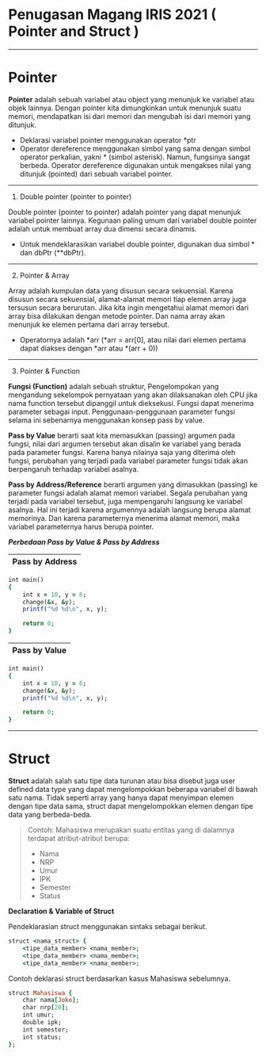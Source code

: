 # Penugasan Magang IRIS 2021 ( Pointer and Struct )
----------------------------

# Pointer
**Pointer** adalah sebuah variabel atau object yang menunjuk ke variabel atau objek lainnya. Dengan pointer kita dimungkinkan untuk menunjuk suatu memori, mendapatkan isi dari memori dan mengubah isi dari memori yang ditunjuk.
- Deklarasi variabel pointer menggunakan operator *ptr
- Operator dereference menggunakan simbol yang sama dengan simbol operator perkalian, yakni * (simbol asterisk). Namun, fungsinya sangat berbeda. Operator dereference digunakan untuk mengakses nilai yang ditunjuk (pointed) dari sebuah variabel pointer.
---------------------------------------

1. Double pointer (pointer to pointer)

Double pointer (pointer to pointer) adalah pointer yang dapat menunjuk variabel pointer lainnya. Kegunaan paling umum dari variabel double pointer adalah untuk membuat array dua dimensi secara dinamis.
- Untuk mendeklarasikan variabel double pointer, digunakan dua simbol * dan dbPtr (**dbPtr).  
--------------------------------------

2. Pointer & Array 

Array adalah kumpulan data yang disusun secara sekuensial. Karena disusun secara sekuensial, alamat-alamat memori tiap elemen array juga tersusun secara berurutan. Jika kita ingin mengetahui alamat memori dari array bisa dilakukan dengan metode pointer. Dan nama array akan menunjuk ke elemen pertama dari array tersebut.

- Operatornya adalah *arr (*arr = arr[0], atau nilai dari elemen pertama dapat diakses dengan *arr atau *(arr + 0))
-----------------------

3. Pointer & Function 

**Fungsi (Function)** adalah sebuah struktur, Pengelompokan yang mengandung sekelompok pernyataan yang akan dilaksanakan oleh CPU jika nama function tersebut dipanggil untuk dieksekusi. Fungsi dapat menerima parameter sebagai input. Penggunaan-penggunaan parameter fungsi selama ini sebenarnya menggunakan konsep pass by value. 

**Pass by Value** berarti saat kita memasukkan (passing) argumen pada fungsi, nilai dari argumen tersebut akan disalin ke variabel yang berada pada parameter fungsi. Karena hanya nilainya saja yang diterima oleh fungsi, perubahan yang terjadi pada variabel parameter fungsi tidak akan berpengaruh terhadap variabel asalnya.

**Pass by Address/Reference** berarti argumen yang dimasukkan (passing) ke parameter fungsi adalah alamat memori variabel. Segala perubahan yang terjadi pada variabel tersebut, juga mempengaruhi langsung ke variabel asalnya. Hal ini terjadi karena argumennya adalah langsung berupa alamat memorinya. Dan karena parameternya menerima alamat memori, maka variabel parameternya harus berupa pointer.

***Perbedaan Pass by Value & Pass by Address***

Pass by Address |
------------ |

```ruby
int main()
{
    int x = 10, y = 6;
    change(&x, &y);
    printf("%d %d\n", x, y);

    return 0;
}
```

Pass by Value |
------------ |
```ruby
int main()
{
    int x = 10, y = 6;
    change(&x, &y);
    printf("%d %d\n", x, y);

    return 0;
}
```
------------------------
# Struct
**Struct** adalah salah satu tipe data turunan atau bisa disebut juga user defined data type yang dapat mengelompokkan beberapa variabel di bawah satu nama. Tidak seperti array yang hanya dapat menyimpan elemen dengan tipe data sama, struct dapat mengelompokkan elemen dengan tipe data yang berbeda-beda.

> Contoh:
> Mahasiswa merupakan suatu entitas yang di dalamnya terdapat atribut-atribut berupa:
> - Nama
> - NRP
> - Umur
> - IPK
> - Semester
> - Status

**Declaration & Variable of Struct**

Pendeklarasian struct menggunakan sintaks sebagai berikut.
```ruby
struct <nama_struct> {
    <tipe_data_member> <nama_member>;
    <tipe_data_member> <nama_member>;
    <tipe_data_member> <nama_member>;
```
Contoh deklarasi struct berdasarkan kasus Mahasiswa sebelumnya.
```ruby
struct Mahasiswa {
    char nama[Joko];
    char nrp[20];
    int umur;
    double ipk;
    int semester;
    int status;
};
```
